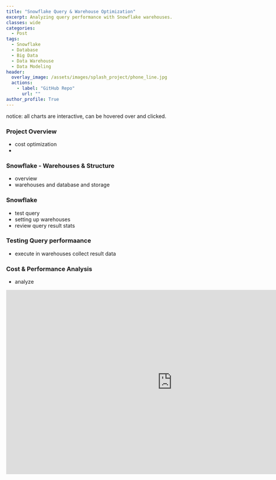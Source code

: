 ```yaml
---
title: "Snowflake Query & Warehouse Optimization"
excerpt: Analyzing query performance with Snowflake warehouses. 
classes: wide
categories:
  - Post
tags:
  - Snowflake
  - Database
  - Big Data
  - Data Warehouse 
  - Data Modeling 
header:
  overlay_image: /assets/images/splash_project/phone_line.jpg
  actions:
    - label: "GitHub Repo"
      url: ""
author_profile: True 
---
```


notice: all charts are interactive, can be hovered over and clicked. 

### Project Overview 
- cost optimization
- 
### Snowflake - Warehouses & Structure 
- overview
- warehouses and database and storage 

### Snowflake 
- test query
- setting up warehouses
- review query result stats 

### Testing Query performaance
- execute in warehouses collect result data 


### Cost & Performance Analysis 
- analyze 


<iframe width="900" height="500" src="https://lookerstudio.google.com/embed/reporting/225f4ea2-e3d9-482f-8125-9972eaceb14f/page/PTDoD" frameborder="0" style="border:0" allowfullscreen sandbox="allow-storage-access-by-user-activation allow-scripts allow-same-origin allow-popups allow-popups-to-escape-sandbox"></iframe>




